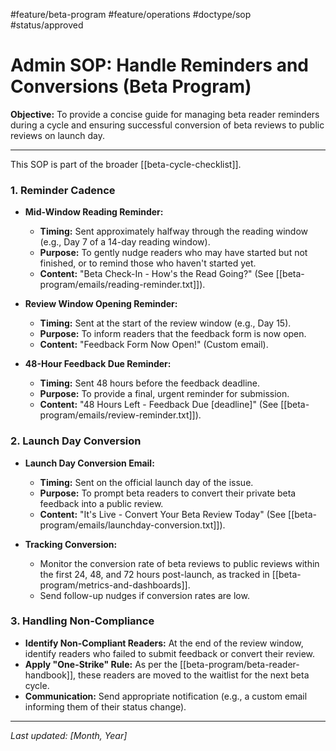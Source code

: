 #feature/beta-program #feature/operations #doctype/sop #status/approved

# Admin SOP: Handle Reminders and Conversions (Beta Program)

**Objective:** To provide a concise guide for managing beta reader reminders during a cycle and ensuring successful conversion of beta reviews to public reviews on launch day.

---

This SOP is part of the broader [[beta-cycle-checklist]].

### 1. Reminder Cadence

*   **Mid-Window Reading Reminder:**
    *   **Timing:** Sent approximately halfway through the reading window (e.g., Day 7 of a 14-day reading window).
    *   **Purpose:** To gently nudge readers who may have started but not finished, or to remind those who haven't started yet.
    *   **Content:** "Beta Check-In - How's the Read Going?" (See [[beta-program/emails/reading-reminder.txt]]).

*   **Review Window Opening Reminder:**
    *   **Timing:** Sent at the start of the review window (e.g., Day 15).
    *   **Purpose:** To inform readers that the feedback form is now open.
    *   **Content:** "Feedback Form Now Open!" (Custom email).

*   **48-Hour Feedback Due Reminder:**
    *   **Timing:** Sent 48 hours before the feedback deadline.
    *   **Purpose:** To provide a final, urgent reminder for submission.
    *   **Content:** "48 Hours Left - Feedback Due [deadline]" (See [[beta-program/emails/review-reminder.txt]]).

### 2. Launch Day Conversion

*   **Launch Day Conversion Email:**
    *   **Timing:** Sent on the official launch day of the issue.
    *   **Purpose:** To prompt beta readers to convert their private beta feedback into a public review.
    *   **Content:** "It's Live - Convert Your Beta Review Today" (See [[beta-program/emails/launchday-conversion.txt]]).

*   **Tracking Conversion:**
    *   Monitor the conversion rate of beta reviews to public reviews within the first 24, 48, and 72 hours post-launch, as tracked in [[beta-program/metrics-and-dashboards]].
    *   Send follow-up nudges if conversion rates are low.

### 3. Handling Non-Compliance

*   **Identify Non-Compliant Readers:** At the end of the review window, identify readers who failed to submit feedback or convert their review.
*   **Apply "One-Strike" Rule:** As per the [[beta-program/beta-reader-handbook]], these readers are moved to the waitlist for the next beta cycle.
*   **Communication:** Send appropriate notification (e.g., a custom email informing them of their status change).

---

*Last updated: [Month, Year]*
